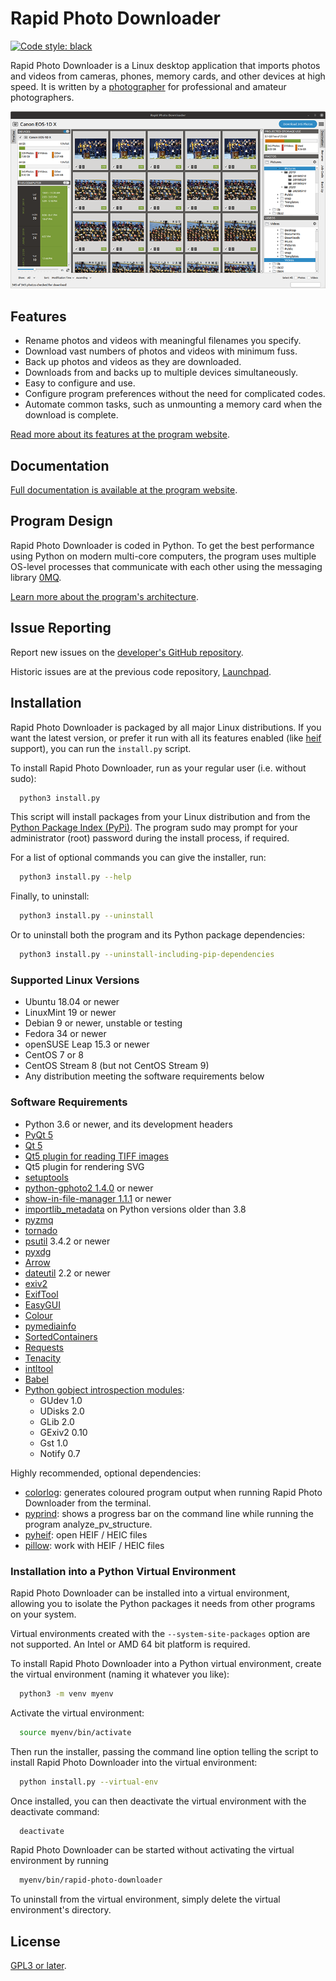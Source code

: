 # Rapid Photo Downloader

[![Code style: black](https://img.shields.io/badge/code%20style-black-000000.svg)](https://github.com/psf/black)

Rapid Photo Downloader is a Linux desktop application that imports photos 
and videos from cameras, phones, memory cards, and other devices at high 
speed. It is written by a [photographer](https://damonlynch.net) for 
professional and amateur photographers. 

![Main window screenshot](.github/mainwindow.png)

## Features

 - Rename photos and videos with meaningful filenames you specify.
 - Download vast numbers of photos and videos with minimum fuss.
 - Back up photos and videos as they are downloaded.
 - Downloads from and backs up to multiple devices simultaneously.
 - Easy to configure and use.
 - Configure program preferences without the need for complicated codes.
 - Automate common tasks, such as unmounting a memory card when the download 
   is complete. 

[Read more about its features at the program website](https://damonlynch.net/rapid/features.html).

  
## Documentation

[Full documentation is available at the program website](https://damonlynch.net/rapid/documentation/).


## Program Design

Rapid Photo Downloader is coded in Python. To get the best performance using 
Python on modern multi-core computers, the program uses multiple OS-level 
processes that communicate with each other using the messaging library 
[0MQ](https://zeromq.org/).

[Learn more about the program's architecture](https://damonlynch.net/rapid/design.html).
  

## Issue Reporting

Report new issues on the
[developer's GitHub repository](https://github.com/damonlynch/rapid-photo-downloader/issues).

Historic issues are at the previous code repository,
[Launchpad](https://bugs.launchpad.net/rapid). 


## Installation

Rapid Photo Downloader is packaged by all major Linux distributions. 
If you want the latest version, or prefer it run with all its features enabled 
(like [heif](https://en.wikipedia.org/wiki/High_Efficiency_Image_File_Format)
support), you can run the `install.py` script.

To install Rapid Photo Downloader, run as your regular user (i.e. without sudo):

```bash
  python3 install.py
```

This script will install packages from your Linux distribution and from the 
[Python Package Index (PyPi)](https://pypi.org/).
The program sudo may prompt for your administrator (root) password during 
the install process, if required.

For a list of optional commands you can give the installer, run:

```bash
  python3 install.py --help
```

Finally, to uninstall:

```bash
  python3 install.py --uninstall
```

Or to uninstall both the program and its Python package dependencies:

```bash
  python3 install.py --uninstall-including-pip-dependencies
```


### Supported Linux Versions

 - Ubuntu 18.04 or newer
 - LinuxMint 19 or newer
 - Debian 9 or newer, unstable or testing
 - Fedora 34 or newer
 - openSUSE Leap 15.3 or newer
 - CentOS 7 or 8
 - CentOS Stream 8 (but not CentOS Stream 9)
 - Any distribution meeting the software requirements below


### Software Requirements

 - Python 3.6 or newer, and its development headers
 - [PyQt 5](https://riverbankcomputing.com/software/pyqt/intro)
 - [Qt 5](https://www.qt.io/)
 - [Qt5 plugin for reading TIFF images](http://doc.qt.io/qt-5/qtimageformats-index.html)
 - Qt5 plugin for rendering SVG
 - [setuptools](https://pypi.org/project/setuptools/)
 - [python-gphoto2 1.4.0](https://github.com/jim-easterbrook/python-gphoto2) or newer
 - [show-in-file-manager 1.1.1](https://github.com/damonlynch/showinfilemanager) or newer
 - [importlib_metadata](https://github.com/python/importlib_metadata) on Python versions older than 3.8
 - [pyzmq](https://github.com/zeromq/pyzmq)
 - [tornado](http://www.tornadoweb.org/)
 - [psutil](https://github.com/giampaolo/psutil) 3.4.2 or newer
 - [pyxdg](https://www.freedesktop.org/wiki/Software/pyxdg/)
 - [Arrow](https://github.com/crsmithdev/arrow)
 - [dateutil](https://labix.org/python-dateutil) 2.2 or newer
 - [exiv2](http://www.exiv2.org/)
 - [ExifTool](http://www.sno.phy.queensu.ca/~phil/exiftool/)
 - [EasyGUI](https://github.com/robertlugg/easygui)  
 - [Colour](https://github.com/vaab/colour)
 - [pymediainfo](https://github.com/sbraz/pymediainfo)
 - [SortedContainers](http://www.grantjenks.com/docs/sortedcontainers/)
 - [Requests](http://docs.python-requests.org/)
 - [Tenacity](https://github.com/jd/tenacity)
 - [intltool](https://freedesktop.org/wiki/Software/intltool/)
 - [Babel](http://babel.pocoo.org/en/latest/)
 - [Python gobject introspection modules](https://wiki.gnome.org/action/show/Projects/PyGObject):
    - GUdev 1.0
    - UDisks 2.0
    - GLib 2.0
    - GExiv2 0.10
    - Gst 1.0
    - Notify 0.7
        
Highly recommended, optional dependencies:

 - [colorlog](https://github.com/borntyping/python-colorlog): generates coloured program output when
   running Rapid Photo Downloader from the terminal.
 - [pyprind](https://github.com/rasbt/pyprind): shows a progress bar on the command line while 
   running the program analyze_pv_structure.
 - [pyheif](https://github.com/david-poirier-csn/pyheif): open HEIF / HEIC files
 - [pillow](https://github.com/python-pillow/Pillow): work with HEIF / HEIC files


### Installation into a Python Virtual Environment

Rapid Photo Downloader can be installed into a virtual environment,
allowing you to isolate the Python packages it needs from other programs
on your system.

Virtual environments created with the `--system-site-packages` option are
not supported. An Intel or AMD 64 bit platform is required.

To install Rapid Photo Downloader into a Python virtual environment,
create the virtual environment (naming it whatever you like):

```bash
  python3 -m venv myenv
```

Activate the virtual environment:

```bash
  source myenv/bin/activate
```

Then run the installer, passing the command line option telling the
script to install Rapid Photo Downloader into the virtual environment:

```bash
  python install.py --virtual-env
```

Once installed, you can then deactivate the virtual
environment with the deactivate command:

```bash
  deactivate
```

Rapid Photo Downloader can be started without activating the virtual
environment by running

```bash
  myenv/bin/rapid-photo-downloader
```

To uninstall from the virtual environment, simply delete the virtual
environment\'s directory.


## License

[GPL3 or later](https://choosealicense.com/licenses/gpl-3.0/).
